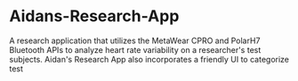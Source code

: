 # Aidans-Research-App
A research application that utilizes the MetaWear CPRO and PolarH7 Bluetooth APIs to analyze heart rate variability on a researcher's test subjects. Aidan's Research App also incorporates a friendly UI to categorize test  
